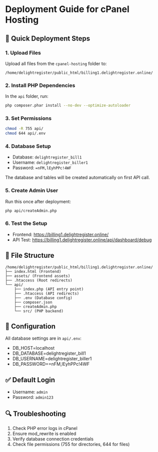 # Deployment Guide for cPanel Hosting

## 🚀 Quick Deployment Steps

### 1. Upload Files
Upload all files from the `cpanel-hosting` folder to:
```
/home/delightregister/public_html/billing1.delightregister.online/
```

### 2. Install PHP Dependencies
In the `api` folder, run:
```bash
php composer.phar install --no-dev --optimize-autoloader
```

### 3. Set Permissions
```bash
chmod -R 755 api/
chmod 644 api/.env
```

### 4. Database Setup
- Database: `delightregister_bill1`
- Username: `delightregister_biller1`  
- Password: `=nFM,lEyhPPc!4WF`

The database and tables will be created automatically on first API call.

### 5. Create Admin User
Run this once after deployment:
```bash
php api/createAdmin.php
```

### 6. Test the Setup
- Frontend: https://billing1.delightregister.online/
- API Test: https://billing1.delightregister.online/api/dashboard/debug

## 📁 File Structure
```
/home/delightregister/public_html/billing1.delightregister.online/
├── index.html (Frontend)
├── assets/ (Frontend assets)
├── .htaccess (Root redirects)
└── api/
    ├── index.php (API entry point)
    ├── .htaccess (API redirects)
    ├── .env (Database config)
    ├── composer.json
    ├── createAdmin.php
    └── src/ (PHP backend)
```

## 🔧 Configuration
All database settings are in `api/.env`:
- DB_HOST=localhost
- DB_DATABASE=delightregister_bill1
- DB_USERNAME=delightregister_biller1
- DB_PASSWORD==nFM,lEyhPPc!4WF

## ✅ Default Login
- Username: `admin`
- Password: `admin123`

## 🔍 Troubleshooting
1. Check PHP error logs in cPanel
2. Ensure mod_rewrite is enabled
3. Verify database connection credentials
4. Check file permissions (755 for directories, 644 for files)